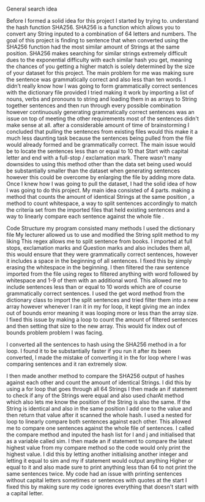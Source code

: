 General search idea

Before I formed a solid idea for this project I started by trying to. understand the hash function SHA256. SHA256 is a function which allows you to convert any String inputed to a combination of 64 letters and numbers. The goal of this project is finding to sentence that when converted using the SHA256 function had the most similar amount of Strings at the same position. SHA256 makes searching for similar strings extremely difficult dues to the exponential difficulty with each similar hash you get, meaning the chances of you getting a higher match is solely determined by the size of your dataset for this project.
The main problem for me was making sure the sentence was grammatically correct and also less than ten words. I didn’t really know how I was going to form grammatically correct sentences with the dictionary file provided I tried making it work by importing a list of nouns, verbs and pronouns to string  and loading them in as arrays to String together sentences and then run through every possible combination however continuously generating grammatically correct sentences was an issue on top of meeting the other requirements most of the sentences didn't make sense at all. after a considerable amount of time of brainstorming I concluded that pulling the sentences from existing files would this make it a much less daunting task because the sentences being pulled from the file would already formed and be grammatically correct. The main issue would be to locate the sentences less than or equal to 10 that Start with capital letter and end with a full-stop / exclamation mark. There wasn't many downsides to using this method other than the data set being used would be substantially smaller than the dataset when generating sentences however this could be overcome by enlarging the file by adding more data. Once I knew how I was going to pull the dataset, I had the solid idea of how I was going to do this project. 
My main idea consisted of 4 parts. making a method that counts the amount of identical Strings at the same position , a method to count whitespace, a way to split sentences accordingly to match the criteria set from the imported files that held existing sentences and a way to linearly compare each sentence against the whole file .


Code Structure
my program consisted many methods I used the dictionary file My lecturer allowed us to use and modified the String split method to my liking
This regex allows me to split sentence from books. I imported at full stops, exclamation marks and Question marks and also includes them all, this would ensure that they were grammatically correct sentences, however it includes a space in the beginning of all sentences. I fixed this by simply erasing the whitespace in the beginning. 
I then filtered the raw sentence imported from the file using regex to filtered anything with word followed by whitespace and 1-9 of them with an additional word. This allowed me to include sentences less than or equal to 10 words which are of course grammatically correct sentences.
I used the get word method from the dictionary class to import the split sentences and tried filter them into a new array however whenever I ran it in my for loop, it kept giving me an index out of bounds error meaning it was looping more or less than the array size. I fixed this issue by making a loop to count the amount of filtered sentences and then setting that size to the new array. This would fix index out of bounds problem problem I was facing.

I converted all the sentences to hash using the SHA256 method in a for loop. I found it to be substantially faster if you run it after its been converted, I made the mistake of converting it in the for loop where I was comparing sentences and it ran extremely slow.

I then made another method to compare the SHA256 output of hashes against each other and count the amount of identical Strings. I did this by using a for loop that goes through all 64 Strings I then made an if statement to check if any of the Strings were equal and also used charAt method which also lets me know the position of the String is also the same. If the String is identical and also in the same position I add one to the value and then return that value after it scanned the whole hash.
I used a nested for loop to linearly compare both sentences against each other. This allowed me to compare one sentences against the whole file of sentences. I called the compare method and inputed the hash list for I and j and initialised that as a variable called sim. I then made an if statement to compare the latest highest value from my compare method so the code would only print the highest value. I did this by letting another initialising another integer and letting it equal to sim and my if statement would output anything Higher or equal to it and also made sure to print anything less than 64 to not print the same sentences twice. My code had an issue with printing sentences without capital letters sometimes or sentences with quotes at the start I fixed this by making sure my code ignores everything that doesn't start with a capital letter.
